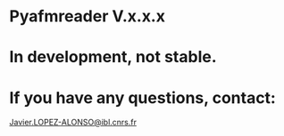 # Pyafmreader V.x.x.x

# In development, not stable.

# If you have any questions, contact:
Javier.LOPEZ-ALONSO@ibl.cnrs.fr